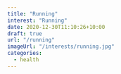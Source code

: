 ```yaml
---
title: "Running"
interest: "Running"
date: 2020-12-30T11:10:26+10:00
draft: true
url: "/running"
imageUrl: "/interests/running.jpg"
categories:
  - health
---
```

